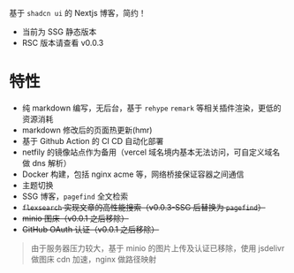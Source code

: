 基于 `shadcn ui` 的 Nextjs 博客，简约！

- 当前为 SSG 静态版本
- RSC 版本请查看 v0.0.3

# 特性

- 纯 markdown 编写，无后台，基于 `rehype` `remark` 等相关插件渲染，更低的资源消耗
- markdown 修改后的页面热更新(hmr)
- 基于 Github Action 的 CI CD 自动化部署
- netfily 的镜像站点作为备用（vercel 域名境内基本无法访问，可自定义域名做 dns 解析）
- Docker 构建，包括 nginx acme 等，网络桥接保证容器之间通信
- 主题切换
- SSG 博客，`pagefind` 全文检索
- ~~`flexsearch` 实现文章的高性能搜索（v0.0.3-SSG 后替换为 `pagefind`）~~
- ~~minio 图床（v0.0.1 之后移除）~~
- ~~GitHub OAuth 认证（v0.0.1 之后移除）~~

> 由于服务器压力较大，基于 minio 的图片上传及认证已移除，使用 jsdelivr 做图床 cdn 加速，nginx 做路径映射
